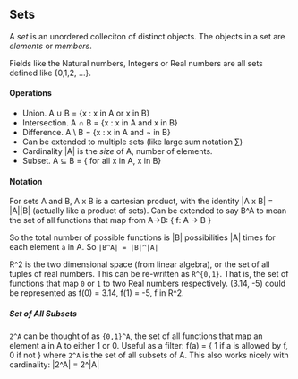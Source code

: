 ## Sets 
A *set* is an unordered colleciton of distinct objects. The objects in a set are *elements* or *members*.

Fields like the Natural numbers, Integers or Real numbers are all sets defined like {0,1,2, ...}.

#### Operations
- Union. A ∪ B = {x : x in A or x in B}
- Intersection. A ∩ B = {x : x in A and x in B}
- Difference. A \ B = {x : x in A and ¬ in B}
- Can be extended to multiple sets (like large sum notation ∑)
- Cardinality |A| is the *size* of A, number of elements.
- Subset. A ⊆ B = { for all x in A, x in B}

#### Notation
For sets A and B, A x B is a cartesian product, with the identity |A x B| = |A||B| (actually like a product of sets). Can be extended to say B^A to mean the set of all functions that map from A->B: { f: A -> B }

So the total number of possible functions is |B| possibilities |A| times for each element `a` in A. So `|B^A| = |B|^|A|`

R^2 is the two dimensional space (from linear algebra), or the set of all tuples of real numbers. This can be re-written as `R^{0,1}`. That is, the set of functions that map `0` or `1` to two Real numbers respectively. (3.14, -5) could be represented as f(0) = 3.14, f(1) = -5, f in R^2.

##### Set of All Subsets
`2^A` can be thought of as `{0,1}^A`, the set of all functions that map an element a in A to either 1 or 0. Useful as a filter: f(a) = { 1 if a is allowed by f, 0 if not } where `2^A` is the set of all subsets of A. This also works nicely with cardinality: |2^A| = 2^|A| 
